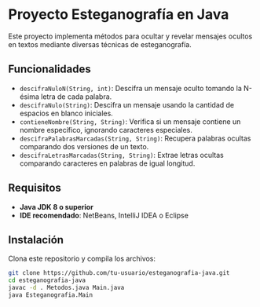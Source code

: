 # Proyecto Esteganografía en Java

Este proyecto implementa métodos para ocultar y revelar mensajes ocultos en textos mediante diversas técnicas de esteganografía.

## Funcionalidades

- `descifraNuloN(String, int)`: Descifra un mensaje oculto tomando la N-ésima letra de cada palabra.
- `descifraNulo(String)`: Descifra un mensaje usando la cantidad de espacios en blanco iniciales.
- `contieneNombre(String, String)`: Verifica si un mensaje contiene un nombre específico, ignorando caracteres especiales.
- `descifraPalabrasMarcadas(String, String)`: Recupera palabras ocultas comparando dos versiones de un texto.
- `descifraLetrasMarcadas(String, String)`: Extrae letras ocultas comparando caracteres en palabras de igual longitud.

## Requisitos

- **Java JDK 8 o superior**  
- **IDE recomendado**: NetBeans, IntelliJ IDEA o Eclipse  

## Instalación

Clona este repositorio y compila los archivos:

```sh
git clone https://github.com/tu-usuario/esteganografia-java.git
cd esteganografia-java
javac -d . Metodos.java Main.java
java Esteganografia.Main
